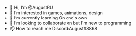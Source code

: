 - 👋 Hi, I’m @AugustRU
- 👀 I’m interested in games, animations, design
- 🌱 I’m currently learning On one's own
- 💞️ I’m looking to collaborate on but I'm new to programming  
- 📫 How to reach me Discord:August#8868

<!---
XXreally/August is a ✨ special ✨ repository because its `README.md` (this file) appears on your GitHub profile.
You can click the Preview link to take a look at your changes.
--->

